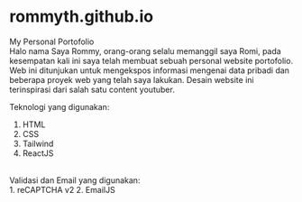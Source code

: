 # rommyth.github.io
My Personal Portofolio <br>
Halo nama Saya Rommy, orang-orang selalu memanggil saya Romi, pada kesempatan kali ini saya telah membuat sebuah personal website portofolio. 
Web ini ditunjukan untuk mengekspos informasi mengenai data pribadi dan beberapa proyek web yang telah saya lakukan.
Desain website ini terinspirasi dari salah satu content youtuber. 

Teknologi yang digunakan: <br>
1. HTML
2. CSS
3. Tailwind
4. ReactJS
<br>
Validasi dan Email yang digunakan: <br>
1. reCAPTCHA v2
2. EmailJS
